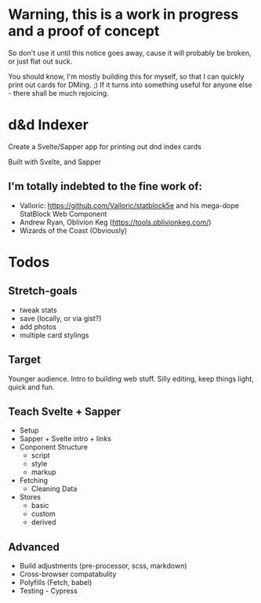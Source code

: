 # Warning, this is a work in progress and a proof of concept

So don't use it until this notice goes away, cause it will probably be broken, or just flat out suck.

You should know, I'm mostly building this for myself, so that I can quickly print out cards for DMing. ;) If it turns into something useful for anyone else - there shall be much rejoicing. 

# d&d Indexer

Create a Svelte/Sapper app for printing out dnd index cards

Built with Svelte, and Sapper

## I'm totally indebted to the fine work of:
- Valloric: https://github.com/Valloric/statblock5e and his mega-dope StatBlock Web Component
- Andrew Ryan, Oblivion Keg (https://tools.oblivionkeg.com/)
- Wizards of the Coast (Obviously)

# Todos

## Stretch-goals

- tweak stats
- save (locally, or via gist?)
- add photos
- multiple card stylings

## Target

Younger audience. Intro to building web stuff. 
Silly editing, keep things light, quick and fun.

## Teach Svelte + Sapper

- Setup
- Sapper + Svelte intro + links
- Conponent Structure
  - script
  - style
  - markup
- Fetching
  - Cleaning Data
- Stores
  - basic
  - custom
  - derived

## Advanced

- Build adjustments (pre-processor, scss, markdown)
- Cross-browser compatabulity
- Polyfills (Fetch, babel)
- Testing - Cypress